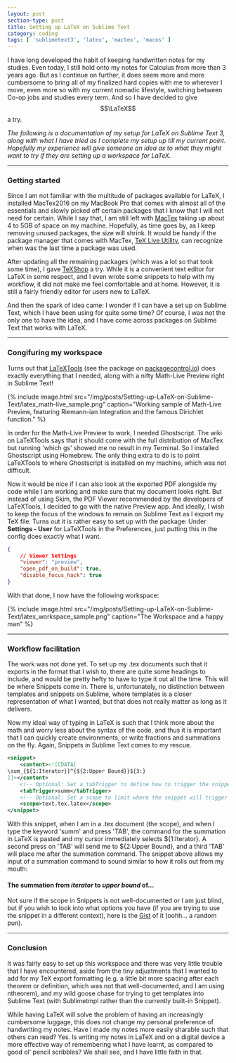 ```yaml
---
layout: post
section-type: post
title: Setting up LaTeX on Sublime Text
category: coding
tags: [ 'sublimetext3', 'latex', 'mactex', 'macos' ]
---
```


I have long developed the habit of keeping handwritten notes for my studies. Even today, I still hold onto my notes for Calculus from more than 3 years ago. But as I continue on further, it does seem more and more cumbersome to bring all of my finalized hard copies with me to wherever I move, even more so with my current nomadic lifestyle, switching between Co-op jobs and studies every term. And so I have decided to give $$\LaTeX$$ a try.

*The following is a documentation of my setup for LaTeX on Sublime Text 3, along with what I have tried as I complete my setup up till my current point. Hopefully my experience will give someone an idea as to what they might want to try if they are setting up a workspace for LaTeX.*

***

### Getting started

Since I am not familiar with the multitude of packages available for LaTeX, I installed MacTex2016 on my MacBook Pro that comes with almost all of the essentials and slowly picked off certain packages that I know that I will not need for certain. While I say that, I am still left with [MacTex](https://www.tug.org/mactex/) taking up about 4 to 5GB of space on my machine. Hopefully, as time goes by, as I keep removing unused packages, the size will shrink. It would be handy if the package manager that comes with MacTex, [TeX Live Utility](https://amaxwell.github.io/tlutility/), can recognize when was the last time a package was used.

After updating all the remaining packages (which was a lot so that took some time), I gave [TeXShop](http://pages.uoregon.edu/koch/texshop/) a try. While it is a convenient text editor for LaTeX in some respect, and I even wrote some snippets to help with my workflow, it did not make me feel comfortable and at home. However, it is still a fairly friendly editor for users new to LaTeX.

And then the spark of idea came: I wonder if I can have a set up on Sublime Text, which I have been using for quite some time? Of course, I was not the only one to have the idea, and I have come across packages on Sublime Text that works with LaTeX.

*** 

### Congifuring my workspace

Turns out that [LaTeXTools](https://github.com/SublimeText/LaTeXTools) (see the package on [packagecontrol.io](https://packagecontrol.io/packages/LaTeXTools)) does exactly everything that I needed, along with a nifty Math-Live Preview right in Sublime Text!

{% include image.html src="/img/posts/Setting-up-LaTeX-on-Sublime-Text/latex_math-live_sample.png" caption="Working sample of Math-Live Preview, featuring Riemann-ian Integration and the famous Dirichlet function." %}

In order for the Math-Live Preview to work, I needed Ghostscript. The wiki on LaTeXTools says that it should come with the full distribution of MacTex but running 'which gs' showed me no result in my Terminal. So I installed Ghostscript using Homebrew. The only thing extra to do is to point LaTeXTools to where Ghostscript is installed on my machine, which was not difficult.

Now it would be nice if I can also look at the exported PDF alongside my code while I am working and make sure that my document looks right. But instead of using Skim, the PDF Viewer recommended by the developers of LaTeXTools, I decided to go with the native Preview app. And ideally, I wish to keep the focus of the windows to remain on Sublime Text as I export my TeX file. Turns out it is rather easy to set up with the package: Under **Settings - User** for LaTeXTools in the Preferences, just putting this in the config does exactly what I want.

```json
{
	// Viewer Settings
	"viewer": "preview",
	"open_pdf_on_build": true,
	"disable_focus_hack": true
}
```

With that done, I now have the following workspace:

{% include image.html src="/img/posts/Setting-up-LaTeX-on-Sublime-Text/latex_workspace_sample.png" caption="The Workspace and a happy man" %}

***

### Workflow facilitation

The work was not done yet. To set up my .tex documents such that it exports in the format that I wish to, there are quite some headings to include, and would be pretty hefty to have to type it out all the time. This will be where Snippets come in. There is, unfortunately, no distinction between templates and snippets on Sublime, where templates is a closer representation of what I wanted, but that does not really matter as long as it delivers.

Now my ideal way of typing in LaTeX is such that I think more about the math and worry less about the syntax of the code, and thus it is important that I can quickly create environments, or write fractions and summations on the fly. Again, Snippets in Sublime Text comes to my rescue.

```xml
<snippet>
	<content><![CDATA[
\sum_{${1:Iterator}}^{${2:Upper Bound}}${3:}
]]></content>
	<!-- Optional: Set a tabTrigger to define how to trigger the snippet -->
	<tabTrigger>summ</tabTrigger>
	<!-- Optional: Set a scope to limit where the snippet will trigger -->
	<scope>text.tex.latex</scope>
</snippet>
```

With this snippet, when I am in a .tex document (the scope), and when I type the keyword 'summ' and press 'TAB', the command for the summation in LaTeX is pasted and my cursor immediately selects ${1:Iterator}. A second press on 'TAB' will send me to ${2:Upper Bound}, and a third 'TAB' will place me after the summation command. The snippet above allows my input of a summation command to sound similar to how it rolls out from my mouth:

#### The summation from *iterator* to *upper bound* of...

Not sure if the scope in Snippets is not well-documented or I am just blind, but if you wish to look into what options you have (if you are trying to use the snippet in a different context), here is the [Gist](https://gist.github.com/japorized/30bc17f04fbc1494ece3b1e8dcdbc95f) of it (oohh... a random pun).

***

### Conclusion

It was fairly easy to set up this workspace and there was very little trouble that I have encountered, aside from the tiny adjustments that I wanted to add for my TeX export formatting (e.g. a little bit more spacing after each theorem or definition, which was not that well-documented, and I am using ntheorem), and my wild goose chase for trying to get templates into Sublime Text (with Sublimetmpl rather than the currently built-in Snippet).

While having LaTeX will solve the problem of having an increasingly cumbersome luggage, this does not change my personal preference of handwriting my notes. Have I made my notes more easily sharable such that others can read? Yes. Is writing my notes in LaTeX and on a digital device a more effective way of remembering what I have learnt, as compared to good ol' pencil scribbles? We shall see, and I have little faith in that.